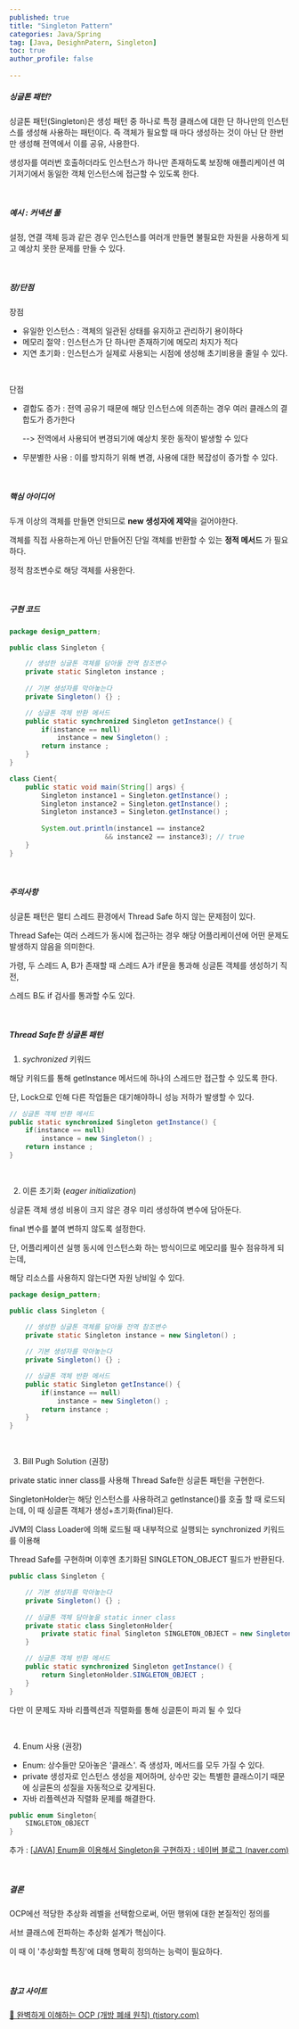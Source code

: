 ```yaml
---
published: true
title: "Singleton Pattern" 
categories: Java/Spring
tag: [Java, DesighnPatern, Singleton] 
toc: true
author_profile: false 
  
---
```




##### 싱글톤 패턴?

싱글톤 패턴(Singleton)은 생성 패턴 중 하나로 특정 클래스에 대한 단 하나만의 인스턴스를 생성해 사용하는 패턴이다. 즉 객체가 필요할 때 마다 생성하는 것이 아닌 단 한번만 생성해 전역에서 이를 공유, 사용한다. 

생성자를 여러번 호출하더라도 인스턴스가 하나만 존재하도록 보장해 애플리케이션 여기저기에서 동일한 객체 인스턴스에 접근할 수 있도록 한다. 

 <br>



##### 예시 : 커넥션 풀

설정, 연결 객체 등과 같은 경우 인스턴스를 여러개 만들면 불필요한 자원을 사용하게 되고 예상치 못한 문제를 만들 수 있다. 

<br>





##### 장/단점

장점 

* 유일한 인스턴스 : 객체의 일관된 상태를 유지하고 관리하기 용이하다
* 메모리 절약 : 인스턴스가 단 하나만 존재하기에 메모리 차지가 적다 
* 지연 초기화 : 인스턴스가 실제로 사용되는 시점에 생성해 초기비용을 줄일 수 있다. 

<br>

단점 

* 결합도 증가 : 전역 공유기 때문에 해당 인스턴스에 의존하는 경우 여러 클래스의 결합도가 증가한다

   --> 전역에서 사용되어 변경되기에 예상치 못한 동작이 발생할 수 있다

* 무분별한 사용 : 이를 방지하기 위해 변경, 사용에 대한 복잡성이 증가할 수 있다. 

<br> 



##### 핵심 아이디어

두개 이상의 객체를 만들면 안되므로 **new 생성자에 제약**을 걸어야한다. 

객체를 직접 사용하는게 아닌 만들어진 단일 객체를 반환할 수 있는 **정적 메서드** 가 필요하다.

정적 참조변수로 해당 객체를 사용한다.  

<br>



##### 구현 코드 

```java
package design_pattern;

public class Singleton {

	// 생성한 싱글톤 객체를 담아둘 전역 참조변수 
	private static Singleton instance ;
	
	// 기본 생성자를 막아놓는다 
	private Singleton() {} ; 

	// 싱글톤 객체 반환 메서드 
	public static synchronized Singleton getInstance() {
		if(instance == null)
			instance = new Singleton() ; 
		return instance ; 
	}
}

class Cient{
	public static void main(String[] args) {
		Singleton instance1 = Singleton.getInstance() ; 
		Singleton instance2 = Singleton.getInstance() ; 
		Singleton instance3 = Singleton.getInstance() ; 
		
		System.out.println(instance1 == instance2
						&& instance2 == instance3); // true 
	}
}
```

<br>





##### 주의사항 

싱글톤 패턴은 멀티 스레드 환경에서 Thread Safe 하지 않는 문제점이 있다. 

Thread Safe는 여러 스레드가 동시에 접근하는 경우 해당 어플리케이션에 어떤 문제도 발생하지 않음을 의미한다. 

가령, 두 스레드 A, B가 존재할 때 스레드 A가 if문을 통과해 싱글톤 객체를 생성하기 직전, 

스레드 B도 if 검사를 통과할 수도 있다. 

<br>



##### Thread Safe한 싱글톤 패턴

1. *sychronized* 키워드 

해당 키워드를 통해 getInstance 메서드에 하나의 스레드만 접근할 수 있도록 한다.

단, Lock으로 인해 다른 작업들은 대기해야하니 성능 저하가 발생할 수 있다.  

```java
// 싱글톤 객체 반환 메서드 
public static synchronized Singleton getInstance() {
	if(instance == null)
		instance = new Singleton() ; 
	return instance ; 
}
```

<br> 

2. 이른 초기화 (*eager initialization*)

싱글톤 객체 생성 비용이 크지 않은 경우 미리 생성하여 변수에 담아둔다. 

final 변수를 붙여 변하지 않도록 설정한다. 

단, 어플리케이션 실행 동시에 인스턴스화 하는 방식이므로 메모리를 필수 점유하게 되는데, 

해당 리소스를 사용하지 않는다면 자원 낭비일 수 있다. 

```java
package design_pattern;

public class Singleton {

	// 생성한 싱글톤 객체를 담아둘 전역 참조변수 
	private static Singleton instance = new Singleton() ;
	
	// 기본 생성자를 막아놓는다 
	private Singleton() {} ; 

	// 싱글톤 객체 반환 메서드 
	public static Singleton getInstance() {
		if(instance == null)
			instance = new Singleton() ; 
		return instance ; 
	}
}
```

<br> 

3. Bill Pugh Solution (권장) 

private static inner class를 사용해 Thread Safe한 싱글톤 패턴을 구현한다.

SingletonHolder는 해당 인스턴스를 사용하려고 getInstance()를 호출 할 때 로드되는데, 이 때 싱글톤 객체가 생성+초기화(final)된다.  

 JVM의 Class Loader에 의해 로드될 때 내부적으로 실행되는 synchronized 키워드를 이용해 

Thread Safe를 구현하며 이후엔 초기화된 SINGLETON_OBJECT 필드가 반환된다. 

```java
public class Singleton {

	// 기본 생성자를 막아놓는다 
	private Singleton() {} ; 
	
    // 싱글톤 객체 담아놓을 static inner class 
	private static class SingletonHolder{
		private static final Singleton SINGLETON_OBJECT = new Singleton() ; 
	}

	// 싱글톤 객체 반환 메서드 
	public static synchronized Singleton getInstance() {
		return SingletonHolder.SINGLETON_OBJECT ; 
	}
}
```

다만 이 문제도 자바 리플렉션과 직렬화를 통해 싱글톤이 파괴 될 수 있다 

<br>



4. Enum 사용 (권장)

* Enum: 상수들만 모아놓은 '클래스'. 즉 생성자, 메서드를 모두 가질 수 있다. 
* private 생성자로 인스턴스 생성을 제어하며, 상수만 갖는 특별한 클래스이기 때문에
  싱글톤의 성질을 자동적으로 갖게된다.
*  자바 리플렉션과 직렬화 문제를 해결한다. 

```java
public enum Singleton{
    SINGLETON_OBJECT 
}
```

추가 : [[JAVA\] Enum을 이용해서 Singleton을 구현하자 : 네이버 블로그 (naver.com)](https://m.blog.naver.com/PostView.naver?blogId=kbh3983&logNo=220907314096&proxyReferer=https:%2F%2Fwww.google.co.kr%2F)

<br> 





##### 결론 

OCP에선 적당한 추상화 레벨을 선택함으로써, 어떤 행위에 대한 본질적인 정의를 

서브 클래스에 전파하는 추상화 설계가 핵심이다. 

이 때 이 '추상화할 특징'에 대해 명확히 정의하는 능력이 필요하다. 

 

<br>



##### 참고 사이트 

[💠 완벽하게 이해하는 OCP (개방 폐쇄 원칙) (tistory.com)](https://inpa.tistory.com/entry/OOP-💠-아주-쉽게-이해하는-OCP-개방-폐쇄-원칙)

<br>

